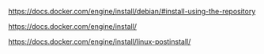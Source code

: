 https://docs.docker.com/engine/install/debian/#install-using-the-repository

https://docs.docker.com/engine/install/

https://docs.docker.com/engine/install/linux-postinstall/
